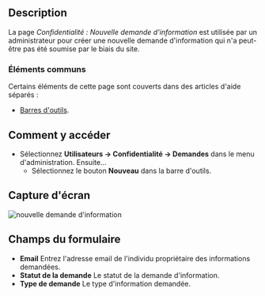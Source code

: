 <!-- Filename: Help4.x:Privacy:_New_Information_Request / Display title: Confidentialité : Nouvelle demande d'information -->

## Description

La page *Confidentialité : Nouvelle demande d'information* est utilisée par un administrateur pour créer une nouvelle demande d'information qui n'a peut-être pas été soumise par le biais du site.

### Éléments communs

Certains éléments de cette page sont couverts dans des articles d'aide séparés :

* [Barres d'outils](jdocmanual?article=help/common-elements/toolbars).

## Comment y accéder

- Sélectionnez **Utilisateurs → Confidentialité → Demandes** dans le menu d'administration. Ensuite...
  - Sélectionnez le bouton **Nouveau** dans la barre d'outils.

## Capture d'écran

![nouvelle demande d'information](../../../fr/images/privacy/privacy-new-information-request.png)

## Champs du formulaire

- **Email** Entrez l'adresse email de l'individu propriétaire des informations demandées.
- **Statut de la demande** Le statut de la demande d'information.
- **Type de demande** Le type d'information demandée.